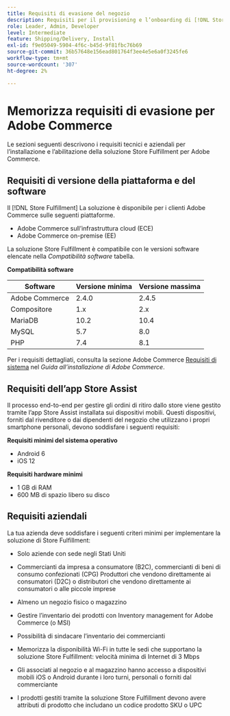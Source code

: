 ```yaml
---
title: Requisiti di evasione del negozio
description: Requisiti per il provisioning e l’onboarding di [!DNL Store Fulfillment solution].
role: Leader, Admin, Developer
level: Intermediate
feature: Shipping/Delivery, Install
exl-id: f9e05049-5904-4f6c-b45d-9f81fbc76b69
source-git-commit: 36b57648e156ead801764f3ee4e5e6a0f3245fe6
workflow-type: tm+mt
source-wordcount: '307'
ht-degree: 2%

---
```


# Memorizza requisiti di evasione per Adobe Commerce

Le sezioni seguenti descrivono i requisiti tecnici e aziendali per l’installazione e l’abilitazione della soluzione Store Fulfillment per Adobe Commerce.

## Requisiti di versione della piattaforma e del software

Il [!DNL Store Fulfillment] La soluzione è disponibile per i clienti Adobe Commerce sulle seguenti piattaforme.

- Adobe Commerce sull’infrastruttura cloud (ECE)
- Adobe Commerce on-premise (EE)

La soluzione Store Fulfillment è compatibile con le versioni software elencate nella *Compatibilità software* tabella.

**Compatibilità software**

| **Software** | **Versione minima** | **Versione massima** |
|----------------|---------------------|---------------------|
| Adobe Commerce | 2.4.0 | 2.4.5 |
| Compositore | 1.x | 2.x |
| MariaDB | 10.2 | 10.4 |
| MySQL | 5.7 | 8.0 |
| PHP | 7.4 | 8.1 |

Per i requisiti dettagliati, consulta la sezione Adobe Commerce [Requisiti di sistema](https://experienceleague.adobe.com/docs/commerce-operations/installation-guide/system-requirements.html) nel *Guida all’installazione di Adobe Commerce*.

## Requisiti dell’app Store Assist

Il processo end-to-end per gestire gli ordini di ritiro dallo store viene gestito tramite l’app Store Assist installata sui dispositivi mobili. Questi dispositivi, forniti dal rivenditore o dai dipendenti del negozio che utilizzano i propri smartphone personali, devono soddisfare i seguenti requisiti:

**Requisiti minimi del sistema operativo**

- Android 6
- iOS 12

**Requisiti hardware minimi**

- 1 GB di RAM
- 600 MB di spazio libero su disco

## Requisiti aziendali

La tua azienda deve soddisfare i seguenti criteri minimi per implementare la soluzione di Store Fulfillment:

- Solo aziende con sede negli Stati Uniti

- Commercianti da impresa a consumatore (B2C), commercianti di beni di consumo confezionati (CPG) Produttori che vendono direttamente ai consumatori (D2C) o distributori che vendono direttamente ai consumatori o alle piccole imprese

- Almeno un negozio fisico o magazzino

- Gestire l’inventario dei prodotti con Inventory management for Adobe Commerce (o MSI)

- Possibilità di sindacare l’inventario dei commercianti

- Memorizza la disponibilità Wi-Fi in tutte le sedi che supportano la soluzione Store Fulfillment: velocità minima di Internet di 3 Mbps

- Gli associati al negozio e al magazzino hanno accesso a dispositivi mobili iOS o Android durante i loro turni, personali o forniti dal commerciante

- I prodotti gestiti tramite la soluzione Store Fulfillment devono avere attributi di prodotto che includano un codice prodotto SKU o UPC
